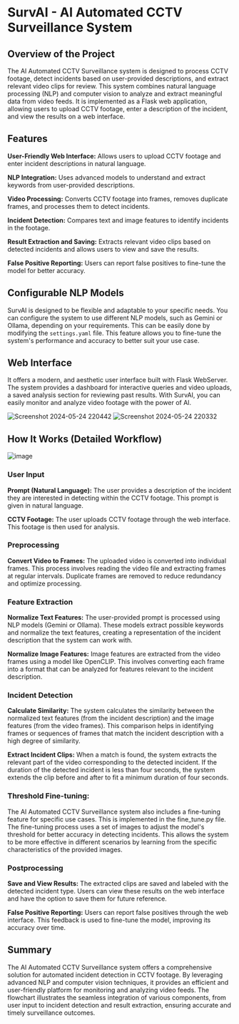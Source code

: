 
# SurvAI - AI Automated CCTV Surveillance System


## Overview of the Project
The AI Automated CCTV Surveillance system is designed to process CCTV footage, detect incidents based on user-provided descriptions, and extract relevant video clips for review. This system combines natural language processing (NLP) and computer vision to analyze and extract meaningful data from video feeds. It is implemented as a Flask web application, allowing users to upload CCTV footage, enter a description of the incident, and view the results on a web interface.

## Features

**User-Friendly Web Interface:** Allows users to upload CCTV footage and enter incident descriptions in natural language.

**NLP Integration:** Uses advanced models to understand and extract keywords from user-provided descriptions.

**Video Processing:** Converts CCTV footage into frames, removes duplicate frames, and processes them to detect incidents.

**Incident Detection:** Compares text and image features to identify incidents in the footage.

**Result Extraction and Saving:** Extracts relevant video clips based on detected incidents and allows users to view and save the results.

**False Positive Reporting:** Users can report false positives to fine-tune the model for better accuracy.

## Configurable NLP Models

SurvAI is designed to be flexible and adaptable to your specific needs. You can configure the system to use different NLP models, such as Gemini or Ollama, depending on your requirements. This can be easily done by modifying the `settings.yaml` file. This feature allows you to fine-tune the system's performance and accuracy to better suit your use case.

## Web Interface
It offers a modern, and aesthetic user interface built with Flask WebServer. The system provides a dashboard for interactive queries and video uploads, a saved analysis section for reviewing past results. With SurvAI, you can easily monitor and analyze video footage with the power of AI.

![Screenshot 2024-05-24 220442](https://github.com/Iyaad-luqman/AI-Surveillance-System/assets/86549899/babfd61a-61da-4c36-8e5e-342f9117bacb)
![Screenshot 2024-05-24 220332](https://github.com/Iyaad-luqman/AI-Surveillance-System/assets/86549899/f2628d59-d1f5-468d-a325-8ce6c6815594)




## How It Works (Detailed Workflow)

![image](https://github.com/Iyaad-luqman/AI-Surveillance-System/assets/86549899/a764838b-d426-4e78-b655-d172639804a2)


### User Input

**Prompt (Natural Language):** The user provides a description of the incident they are interested in detecting within the CCTV footage. This prompt is given in natural language.

**CCTV Footage:** The user uploads CCTV footage through the web interface. This footage is then used for analysis.

### Preprocessing

**Convert Video to Frames:** The uploaded video is converted into individual frames. This process involves reading the video file and extracting frames at regular intervals. Duplicate frames are removed to reduce redundancy and optimize processing.

### Feature Extraction

**Normalize Text Features:** The user-provided prompt is processed using NLP models (Gemini or Ollama). These models extract possible keywords and normalize the text features, creating a representation of the incident description that the system can work with.

**Normalize Image Features:** Image features are extracted from the video frames using a model like OpenCLIP. This involves converting each frame into a format that can be analyzed for features relevant to the incident description.

### Incident Detection

**Calculate Similarity:** The system calculates the similarity between the normalized text features (from the incident description) and the image features (from the video frames). This comparison helps in identifying frames or sequences of frames that match the incident description with a high degree of similarity.

**Extract Incident Clips:** When a match is found, the system extracts the relevant part of the video corresponding to the detected incident. If the duration of the detected incident is less than four seconds, the system extends the clip before and after to fit a minimum duration of four seconds.

### Threshold Fine-tuning:
The AI Automated CCTV Surveillance system also includes a fine-tuning feature for specific use cases. This is implemented in the fine_tune.py file. The fine-tuning process uses a set of images to adjust the model's threshold for better accuracy in detecting incidents. This allows the system to be more effective in different scenarios by learning from the specific characteristics of the provided images.

### Postprocessing

**Save and View Results:** The extracted clips are saved and labeled with the detected incident type. Users can view these results on the web interface and have the option to save them for future reference.

**False Positive Reporting:** Users can report false positives through the web interface. This feedback is used to fine-tune the model, improving its accuracy over time.

## Summary

The AI Automated CCTV Surveillance system offers a comprehensive solution for automated incident detection in CCTV footage. By leveraging advanced NLP and computer vision techniques, it provides an efficient and user-friendly platform for monitoring and analyzing video feeds. The flowchart illustrates the seamless integration of various components, from user input to incident detection and result extraction, ensuring accurate and timely surveillance outcomes.
